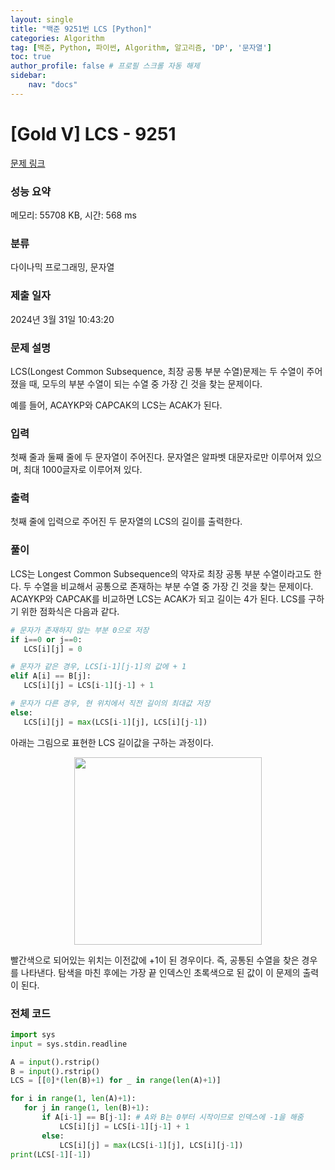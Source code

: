 ```yaml
---
layout: single
title: "백준 9251번 LCS [Python]"
categories: Algorithm
tag: [백준, Python, 파이썬, Algorithm, 알고리즘, 'DP', '문자열']
toc: true
author_profile: false # 프로필 스크롤 자동 해제
sidebar:
    nav: "docs"
---
```

# [Gold V] LCS - 9251 

[문제 링크](https://www.acmicpc.net/problem/9251) 

### 성능 요약

메모리: 55708 KB, 시간: 568 ms

### 분류

다이나믹 프로그래밍, 문자열

### 제출 일자

2024년 3월 31일 10:43:20

### 문제 설명

<p>LCS(Longest Common Subsequence, 최장 공통 부분 수열)문제는 두 수열이 주어졌을 때, 모두의 부분 수열이 되는 수열 중 가장 긴 것을 찾는 문제이다.</p>

<p>예를 들어, ACAYKP와 CAPCAK의 LCS는 ACAK가 된다.</p>

### 입력 

 <p>첫째 줄과 둘째 줄에 두 문자열이 주어진다. 문자열은 알파벳 대문자로만 이루어져 있으며, 최대 1000글자로 이루어져 있다.</p>

### 출력 

 <p>첫째 줄에 입력으로 주어진 두 문자열의 LCS의 길이를 출력한다.</p>

### 풀이
 <p>LCS는 Longest Common Subsequence의 약자로 최장 공통 부분 수열이라고도 한다. 두 수열을 비교해서 공통으로 존재하는 부분 수열 중 가장 긴 것을 찾는 문제이다. ACAYKP와 CAPCAK를 비교하면 LCS는 ACAK가 되고 길이는 4가 된다. LCS를 구하기 위한 점화식은 다음과 같다.</p>

 ~~~python
 # 문자가 존재하지 않는 부분 0으로 저장
 if i==0 or j==0:
    LCS[i][j] = 0

 # 문자가 같은 경우, LCS[i-1][j-1]의 값에 + 1
 elif A[i] == B[j]:
    LCS[i][j] = LCS[i-1][j-1] + 1

 # 문자가 다른 경우, 현 위치에서 직전 길이의 최대값 저장
 else:
    LCS[i][j] = max(LCS[i-1][j], LCS[i][j-1])
 ~~~

 <p>아래는 그림으로 표현한 LCS 길이값을 구하는 과정이다.</p>

 <p style="text-align: center;"><img alt="" src="https://github.com/tmdwns29/Baekjun-Algorithm/assets/40661651/c909c86a-dabb-42f5-b67a-077fae1684dc" style="height:300px; width:300px"></p>

 <p>빨간색으로 되어있는 위치는 이전값에 +1이 된 경우이다. 즉, 공통된 수열을 찾은 경우를 나타낸다. 탐색을 마친 후에는 가장 끝 인덱스인 초록색으로 된 값이 이 문제의 출력이 된다.</p>

### 전체 코드

 ~~~python
 import sys
input = sys.stdin.readline
 
A = input().rstrip()
B = input().rstrip()
LCS = [[0]*(len(B)+1) for _ in range(len(A)+1)]
 
for i in range(1, len(A)+1):
    for j in range(1, len(B)+1):
        if A[i-1] == B[j-1]: # A와 B는 0부터 시작이므로 인덱스에 -1을 해줌
            LCS[i][j] = LCS[i-1][j-1] + 1
        else:
            LCS[i][j] = max(LCS[i-1][j], LCS[i][j-1])
print(LCS[-1][-1])
 ~~~